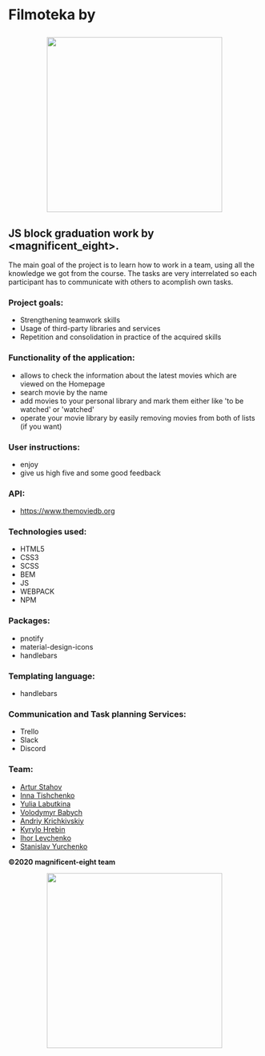 # Filmoteka by <p align="center"> <img src="https://github.com/StanislavYurchenko/filmoteka/blob/dev/src/images/footer_logo/me_logo.png" width="350"> </p>

## JS block graduation work by <magnificent_eight>.
The main goal of the project is to learn how to work in a team, using all the knowledge we got from the course.
The tasks are very interrelated so each participant has to communicate with others to acomplish own tasks.

### Project goals: 
- Strengthening teamwork skills
- Usage of third-party libraries and services
- Repetition and consolidation in practice of the acquired skills

### Functionality of the application:
- allows to check the information about the latest movies which are viewed on the Homepage
- search movie by the name
- add movies to your personal library and mark them either like 'to be watched' or 'watched'
- operate your movie library by easily removing movies from both of lists (if you want)

### User instructions:
- enjoy
- give us high five and some good feedback

### API:
- https://www.themoviedb.org

### Technologies used: 
- HTML5
- CSS3
- SCSS
- BEM
- JS
- WEBPACK
- NPM

### Packages:
- pnotify
- material-design-icons
- handlebars

### Templating language:
- handlebars

### Communication and Task planning Services: 
- Trello
- Slack
- Discord

### Team: 
- [Artur Stahov](https://github.com/ArturStahov)
- [Inna Tishchenko](https://github.com/inna91)
- [Yulia Labutkina](https://github.com/YuliaLabutkina)
- [Volodymyr Babych](https://github.com/vovababych)
- [Andriy Krichkivskiy](https://github.com/Andriy1982)
- [Kyrylo Hrebin](https://github.com/kyrylohrebin)
- [Ihor Levchenko](https://github.com/IhorLev1)
- [Stanislav Yurchenko](https://github.com/StanislavYurchenko)

**©2020 magnificent-eight team** <p align="center"> <img src="https://github.com/StanislavYurchenko/filmoteka/blob/dev/src/images/footer_logo/me_logo.png" width="350"> </p>